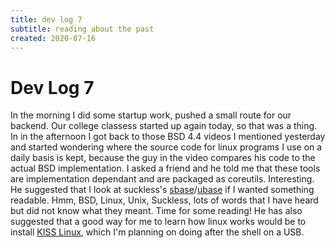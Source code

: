 ```yaml
---
title: dev log 7
subtitle: reading about the past
created: 2020-07-16
---
```

# Dev Log 7

In the morning I did some startup work, pushed a small route for our backend.
Our college classess started up again today, so that was a thing. In in the
afternoon I got back to those BSD 4.4 videos I mentioned yesterday and started
wondering where the source code for linux programs I use on a daily basis is
kept, because the guy in the video compares his code to the actual BSD
implementation. I asked a friend and he told me that these tools are
implementation dependant and are packaged as coreutils. Interesting. He
suggested that I look at suckless's
[sbase](https://core.suckless.org/ubase/)/[ubase](https://core.suckless.org/ubase/)
if I wanted something readable. Hmm, BSD, Linux, Unix, Suckless, lots of words
that I have heard but did not know what they meant. Time for some reading! He
has also suggested that a good way for me to learn how linux works would be to
install [KISS Linux](https://k1ss.org/), which I'm planning on doing after the
shell on a USB.
